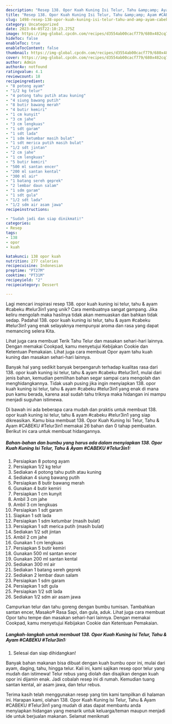 ```yaml
---
description: "Resep 138. Opor Kuah Kuning Isi Telur, Tahu &amp;amp; Ayam #CABEKU #Telur3in1 yang Lezat Sekali"
title: "Resep 138. Opor Kuah Kuning Isi Telur, Tahu &amp;amp; Ayam #CABEKU #Telur3in1 yang Lezat Sekali"
slug: 1498-resep-138-opor-kuah-kuning-isi-telur-tahu-and-amp-ayam-cabeku-telur3in1-yang-lezat-sekali
category: Uncategorized
date: 2023-04-05T22:10:23.275Z
image: https://img-global.cpcdn.com/recipes/d3554ab00cacf779/680x482cq70/138-opor-kuah-kuning-isi-telur-tahu-ayam-cabeku-telur3in1-foto-resep-utama.jpg
hideToc: false
enableToc: true
enableTocContent: false
thumbnail: https://img-global.cpcdn.com/recipes/d3554ab00cacf779/680x482cq70/138-opor-kuah-kuning-isi-telur-tahu-ayam-cabeku-telur3in1-foto-resep-utama.jpg
cover: https://img-global.cpcdn.com/recipes/d3554ab00cacf779/680x482cq70/138-opor-kuah-kuning-isi-telur-tahu-ayam-cabeku-telur3in1-foto-resep-utama.jpg
author: Admin
authorAv: notfound
ratingvalue: 4.1
reviewcount: 18
recipeingredient:
- "8 potong ayam"
- "1/2 kg telur"
- "4 potong tahu putih atau kuning"
- "4 siung bawang putih"
- "8 butir bawang merah"
- "4 butir kemiri"
- "1 cm kunyit"
- "3 cm jahe"
- "3 cm lengkuas"
- "1 sdt garam"
- "1 sdt lada"
- "1 sdm ketumbar masih bulat"
- "1 sdt merica putih masih bulat"
- "1/2 sdt jintan"
- "2 cm jahe"
- "1 cm lengkuas"
- "5 butir kemiri"
- "500 ml santan encer"
- "200 ml santan kental"
- "300 ml air"
- "1 batang sereh geprek"
- "2 lembar daun salam"
- "1 sdm garam"
- "1 sdt gula"
- "1/2 sdt lada"
- "1/2 sdm air asam jawa"
recipeinstructions:

- "Sudah jadi dan siap dinikmati!"
categories:
- Resep
tags:
- 138
- opor
- kuah

katakunci: 138 opor kuah 
nutrition: 277 calories
recipecuisine: Indonesian
preptime: "PT27M"
cooktime: "PT31M"
recipeyield: "2"
recipecategory: Dessert

---
```





Lagi mencari inspirasi resep 138. opor kuah kuning isi telur, tahu &amp; ayam #cabeku #telur3in1 yang unik? Cara membuatnya sangat gampang. Jika keliru mengolah maka hasilnya tidak akan memuaskan dan bahkan tidak sedap. Padahal 138. opor kuah kuning isi telur, tahu &amp; ayam #cabeku #telur3in1 yang enak selayaknya mempunyai aroma dan rasa yang dapat memancing selera Kita.





Lihat juga cara membuat Terik Tahu Telur dan masakan sehari-hari lainnya. Dengan memakai Cookpad, kamu menyetujui Kebijakan Cookie dan Ketentuan Pemakaian. Lihat juga cara membuat Opor ayam tahu kuah kuning dan masakan sehari-hari lainnya.

Banyak hal yang sedikit banyak berpengaruh terhadap kualitas rasa dari 138. opor kuah kuning isi telur, tahu &amp; ayam #cabeku #telur3in1, mulai dari jenis bahan, kemudian pemilihan bahan segar sampai cara mengolah dan menghidangkannya. Tidak usah pusing jika ingin menyiapkan 138. opor kuah kuning isi telur, tahu &amp; ayam #cabeku #telur3in1 yang enak di mana pun kamu berada, karena asal sudah tahu triknya maka hidangan ini mampu menjadi suguhan istimewa.






Di bawah ini ada beberapa cara mudah dan praktis untuk membuat 138. opor kuah kuning isi telur, tahu &amp; ayam #cabeku #telur3in1 yang siap dikreasikan. Kamu bisa membuat 138. Opor Kuah Kuning Isi Telur, Tahu &amp; Ayam #CABEKU #Telur3in1 memakai 26 bahan dan 0 tahap pembuatan. Berikut ini cara untuk membuat hidangannya.

<!--inarticleads1-->

##### Bahan-bahan dan bumbu yang harus ada dalam menyiapkan 138. Opor Kuah Kuning Isi Telur, Tahu &amp; Ayam #CABEKU #Telur3in1:

1. Persiapkan 8 potong ayam
1. Persiapkan 1/2 kg telur
1. Sediakan 4 potong tahu putih atau kuning
1. Sediakan 4 siung bawang putih
1. Persiapkan 8 butir bawang merah
1. Gunakan 4 butir kemiri
1. Persiapkan 1 cm kunyit
1. Ambil 3 cm jahe
1. Ambil 3 cm lengkuas
1. Persiapkan 1 sdt garam
1. Siapkan 1 sdt lada
1. Persiapkan 1 sdm ketumbar (masih bulat)
1. Persiapkan 1 sdt merica putih (masih bulat)
1. Sediakan 1/2 sdt jintan
1. Ambil 2 cm jahe
1. Gunakan 1 cm lengkuas
1. Persiapkan 5 butir kemiri
1. Gunakan 500 ml santan encer
1. Gunakan 200 ml santan kental
1. Sediakan 300 ml air
1. Sediakan 1 batang sereh geprek
1. Sediakan 2 lembar daun salam
1. Persiapkan 1 sdm garam
1. Persiapkan 1 sdt gula
1. Persiapkan 1/2 sdt lada
1. Sediakan 1/2 sdm air asam jawa


Campurkan telur dan tahu goreng dengan bumbu tumisan. Tambahkan santan encer, Masako® Rasa Sapi, dan gula, aduk. Lihat juga cara membuat Opor tahu tempe dan masakan sehari-hari lainnya. Dengan memakai Cookpad, kamu menyetujui Kebijakan Cookie dan Ketentuan Pemakaian. 

<!--inarticleads2-->

##### Langkah-langkah untuk membuat 138. Opor Kuah Kuning Isi Telur, Tahu &amp; Ayam #CABEKU #Telur3in1:


1. Selesai dan siap dihidangkan!

Banyak bahan makanan bisa dibuat dengan kuah bumbu opor ini, mulai dari ayam, daging, tahu, hingga telur. Kali ini, kami sajikan resep opor telur yang mudah dan istimewa! Telur rebus yang diolah dan disajikan dengan kuah opor ini dijamin enak. Jadi cobalah resep ini di rumah. Kemudian tuang santan kental, air asam jawa, dan telur rebus. 

Terima kasih telah menggunakan resep yang tim kami tampilkan di halaman ini. Harapan kami, olahan 138. Opor Kuah Kuning Isi Telur, Tahu &amp; Ayam #CABEKU #Telur3in1 yang mudah di atas dapat membantu anda menyiapkan hidangan yang menarik untuk keluarga/teman maupun menjadi ide untuk berjualan makanan. Selamat menikmati
